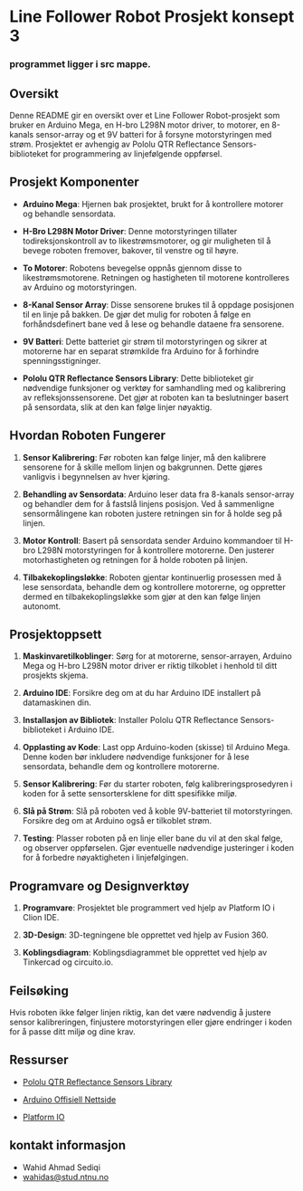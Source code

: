 # Line Follower Robot Prosjekt konsept 3
### programmet ligger i src mappe.
## Oversikt

Denne README gir en oversikt over et Line Follower Robot-prosjekt som bruker en Arduino Mega, en H-bro L298N motor
driver, to motorer, en 8-kanals sensor-array og et 9V batteri for å forsyne motorstyringen med strøm. Prosjektet er
avhengig av Pololu QTR Reflectance Sensors-biblioteket for programmering av linjefølgende oppførsel.


## Prosjekt Komponenter

- **Arduino Mega**: Hjernen bak prosjektet, brukt for å kontrollere motorer og behandle sensordata.

- **H-Bro L298N Motor Driver**: Denne motorstyringen tillater todireksjonskontroll av to likestrømsmotorer, og gir
  muligheten til å bevege roboten fremover, bakover, til venstre og til høyre.

- **To Motorer**: Robotens bevegelse oppnås gjennom disse to likestrømsmotorene. Retningen og hastigheten til motorene
  kontrolleres av Arduino og motorstyringen.

- **8-Kanal Sensor Array**: Disse sensorene brukes til å oppdage posisjonen til en linje på bakken. De gjør det mulig
  for roboten å følge en forhåndsdefinert bane ved å lese og behandle dataene fra sensorene.

- **9V Batteri**: Dette batteriet gir strøm til motorstyringen og sikrer at motorerne har en separat strømkilde fra
  Arduino for å forhindre spenningsstigninger.

- **Pololu QTR Reflectance Sensors Library**: Dette biblioteket gir nødvendige funksjoner og verktøy for samhandling med
  og kalibrering av refleksjonssensorene. Det gjør at roboten kan ta beslutninger basert på sensordata, slik at den kan
  følge linjer nøyaktig.

## Hvordan Roboten Fungerer

1. **Sensor Kalibrering**: Før roboten kan følge linjer, må den kalibrere sensorene for å skille mellom linjen og
   bakgrunnen. Dette gjøres vanligvis i begynnelsen av hver kjøring.

2. **Behandling av Sensordata**: Arduino leser data fra 8-kanals sensor-array og behandler dem for å fastslå linjens
   posisjon. Ved å sammenligne sensormålingene kan roboten justere retningen sin for å holde seg på linjen.

3. **Motor Kontroll**: Basert på sensordata sender Arduino kommandoer til H-bro L298N motorstyringen for å kontrollere
   motorerne. Den justerer motorhastigheten og retningen for å holde roboten på linjen.

4. **Tilbakekoplingsløkke**: Roboten gjentar kontinuerlig prosessen med å lese sensordata, behandle dem og kontrollere
   motorerne, og oppretter dermed en tilbakekoplingsløkke som gjør at den kan følge linjen autonomt.

## Prosjektoppsett

1. **Maskinvaretilkoblinger**: Sørg for at motorerne, sensor-arrayen, Arduino Mega og H-bro L298N motor driver er riktig
   tilkoblet i henhold til ditt prosjekts skjema.

2. **Arduino IDE**: Forsikre deg om at du har Arduino IDE installert på datamaskinen din.

3. **Installasjon av Bibliotek**: Installer Pololu QTR Reflectance Sensors-biblioteket i Arduino IDE.

4. **Opplasting av Kode**: Last opp Arduino-koden (skisse) til Arduino Mega. Denne koden bør inkludere nødvendige
   funksjoner for å lese sensordata, behandle dem og kontrollere motorerne.

5. **Sensor Kalibrering**: Før du starter roboten, følg kalibreringsprosedyren i koden for å sette sensortersklene for
   ditt spesifikke miljø.

6. **Slå på Strøm**: Slå på roboten ved å koble 9V-batteriet til motorstyringen. Forsikre deg om at Arduino også er
   tilkoblet strøm.

7. **Testing**: Plasser roboten på en linje eller bane du vil at den skal følge, og observer oppførselen. Gjør
   eventuelle nødvendige justeringer i koden for å forbedre nøyaktigheten i linjefølgingen.

## Programvare og Designverktøy

1. **Programvare**: Prosjektet ble programmert ved hjelp av Platform IO i Clion IDE.

2. **3D-Design**: 3D-tegningene ble opprettet ved hjelp av Fusion 360.

3. **Koblingsdiagram**: Koblingsdiagrammet ble opprettet ved hjelp av Tinkercad og circuito.io.

## Feilsøking

Hvis roboten ikke følger linjen riktig, kan det være nødvendig å justere sensor kalibreringen, finjustere motorstyringen
eller gjøre endringer i koden for å passe ditt miljø og dine krav.

## Ressurser

- [Pololu QTR Reflectance Sensors Library](https://github.com/pololu/qtr-sensors-arduino#arduino-library-for-the-pololu-qtr-reflectance-sensors)

- [Arduino Offisiell Nettside](https://store.arduino.cc/products/arduino-mega-2560-rev3?queryID=undefined)

- [Platform IO](https://platformio.org/)

## kontakt informasjon

- Wahid Ahmad Sediqi
- wahidas@stud.ntnu.no
